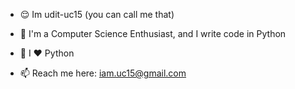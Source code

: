 
- 😌 Im udit-uc15 (you can call me that)
- 💾 I'm a Computer Science Enthusiast, and I write code in Python
- 💬 I ❤️ Python

- 📫 Reach me here: iam.uc15@gmail.com
